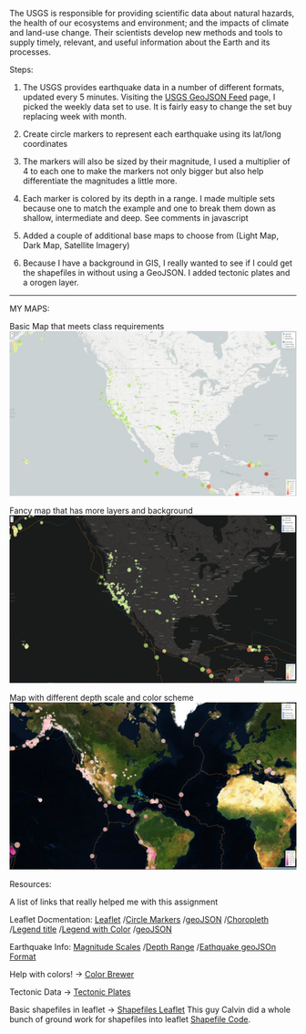 
The USGS is responsible for providing scientific data about natural hazards, the health of our ecosystems and environment; and the impacts of climate and land-use change. Their scientists develop new methods and tools to supply timely, relevant, and useful information about the Earth and its processes. 


Steps:

1. The USGS provides earthquake data in a number of different formats, updated every 5 minutes. Visiting the [USGS GeoJSON Feed](http://earthquake.usgs.gov/earthquakes/feed/v1.0/geojson.php) page, I picked the weekly data set to use. It is fairly easy to change the set buy replacing week with month. 


2. Create circle markers to represent each earthquake using its lat/long coordinates

3. The markers will also be sized by their magnitude, I used a multiplier of 4 to each one to make the markers not only bigger but also help differentiate the magnitudes a little more.

4. Each marker is colored by its depth in a range. I made multiple sets because one to match the example and one to break them down as shallow, intermediate and deep. See comments in javascript

5. Added a couple of additional base maps to choose from (Light Map, Dark Map, Satellite Imagery)

6. Because I have a background in GIS, I really wanted to see if I could get the shapefiles in without using a GeoJSON. I added tectonic plates and a orogen layer.

---
MY MAPS:

Basic Map that meets class requirements
![KR-BasicMap](Images/KR-BasicMap.jpg)

Fancy map that has more layers and background
![KR-FancyMap](Images/KR-FancyMap.jpg)

Map with different depth scale and color scheme
![KR-Map](Images/KR-Map.jpg)


Resources: 

A list of links that really helped me with this assignment

Leaflet Docmentation:
[Leaflet](https://leafletjs.com/reference-1.7.1.html#marker)
/[Circle Markers](https://leafletjs.com/reference-1.7.1.html#circlemarker)
/[geoJSON](https://leafletjs.com/examples/geojson/)
/[Choropleth](https://leafletjs.com/examples/choropleth/)
/[Legend title](https://groups.google.com/g/leaflet-js/c/mtO2xWTA0VY?pli=1)
/[Legend with Color](https://leafletjs.com/examples/choropleth/)
/[geoJSON](https://leafletjs.com/examples/geojson/)

Earthquake Info:
[Magnitude Scales](http://www.geo.mtu.edu/UPSeis/magnitude.html)
/[Depth Range](https://www.usgs.gov/natural-hazards/earthquake-hazards/science/determining-depth-earthquake?qt-science_center_objects=0#qt-science_center_objects)
/[Eathquake geoJSOn Format](https://earthquake.usgs.gov/earthquakes/feed/v1.0/geojson.php)

Help with colors! -> [Color Brewer](https://colorbrewer2.org/#type=diverging&scheme=BrBG&n=11)


Tectonic Data -> [Tectonic Plates](https://github.com/fraxen/tectonicplates)


Basic shapefiles in leaflet -> [Shapefiles Leaflet](https://hub.packtpub.com/shapefiles-leaflet/#more)
This guy Calvin did a whole bunch of ground work for shapefiles into leaflet [Shapefile Code](https://github.com/calvinmetcalf).